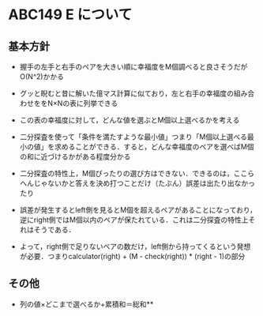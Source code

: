 # ABC149 E について

## 基本方針
- 握手の左手と右手のペアを大きい順に幸福度をM個調べると良さそうだがO(N^2)かかる

- グッと睨むと昔に解いた億マス計算に似ており，左と右手の幸福度の組み合わせををN×Nの表に列挙できる

- この表の幸福度に対して，どんな値を選ぶとM個以上選べるかを考える

- 二分探査を使って「条件を満たすような最小値」つまり「M個以上選べる最小の値」を求めることができる．すると，どんな幸福度のペアを選べばM個の和に近づけるかがある程度分かる

- 二分探査の特性上，M個ぴったりの選び方はできない．できるのは，ここらへんじゃないかと答えを決め打つことだけ（たぶん）誤差は出たり出なかったり

- 誤差が発生するとleft側を見るとM個を超えるペアがあることになっており，逆にright側ではM個以内のペアが保たれている．これは二分探査の特性上それはそうである．

- よって，right側で足りないペアの数だけ，left側から持ってくるという発想が必要．つまりcalculator(right) + (M - check(right)) * (right - 1)の部分

## その他

- 列の値×どこまで選べるか+累積和＝総和**